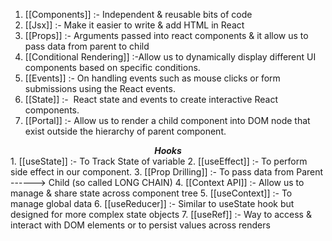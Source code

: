 1. [[Components]]  :- Independent & reusable bits of code
2. [[Jsx]] :- Make it easier to write & add HTML in React
3. [[Props]] :- Arguments passed into react components & it allow us to pass data from parent to child 
4. [[Conditional Rendering]] :-Allow us to dynamically display different UI components based on specific conditions.
5. [[Events]] :- On handling events such as mouse clicks or form submissions using the React events.
6. [[State]] :-  React state and events to create interactive React components.
7. [[Portal]] :- Allow us to render a child component into DOM node that exist outside the hierarchy of parent component.

<center><b><i>Hooks</i></b></center>
1. [[useState]] :- To Track State of variable 
2. [[useEffect]] :- To perform side effect in our component.
3. [[Prop Drilling]] :- To pass data from Parent ------> Child (so called LONG CHAIN)
4. [[Context API]] :-  Allow us to manage & share state across component tree
5. [[useContext]] :- To manage global data 
6. [[useReducer]] :- Similar to useState hook but designed for more complex state objects
7. [[useRef]] :- Way to access & interact with DOM elements  or to persist values across renders